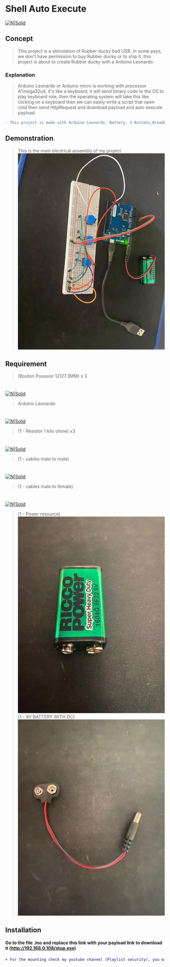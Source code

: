 # Shell Auto Execute

[![N|Solid](https://upload.wikimedia.org/wikipedia/commons/thumb/8/87/Arduino_Logo.svg/1200px-Arduino_Logo.svg.png)](https://nodesource.com/products/nsolid)

## Concept
>This project is a stimulation of Rubber ducky bad USB, in some pays, we don't have permission to buy Rubber ducky or to ship it, this project is about to create Rubber ducky with a Arduino Leonardo.
### Explanation
>Arduino Leonardo or Arduino micro is working with processor ATmega32u4, it's like a keyboard, it will send binary code to the OS to play keyboard role, then the operating system will take this like clicking on a keyboard then we can easily write a script that open cmd then send HttpRequest and download payload and auto execute payload.
```diff 
- This project is made with Arduino Leonardo, Battery, 3 Buttons,Breadboard, some resistors and some cables, and USB to Micro USB,We have configuration button, we configure with it the keyboard type (azerty,....) this code implements Six language..., reset button back to default (US keyboard) and Start button to start exploiting the OS. With a battery, we can do preconfiguration of the tool, like we know that the machine is using azerty we can preconfigure it, then when we connect the USB to the Machine we should only click on start button
```
## Demonstration
>This is the main electrical assembly of my project
![](images/principal.jfif)

## Requirement
> (Bouton Poussoir 12*12*7.3MM) x 3
#
[![N|Solid](https://www.moussasoft.com/wp-content/uploads/2018/09/bouton-poussoir-12127-3mm-maroc-casablanca-agadir-marrakech.jpg)](https://nodesource.com/products/nsolid)
>Arduino Leonardo
#
[![N|Solid](https://media.elektor.com/media/catalog/product/cache/9cc822bfc6a57f9729d464b8b5e0e0df/a/r/arduino_leonardo_with_headers_-_overview.jpg)](https://nodesource.com/products/nsolid)
> (1 - Resistor 1 kilo ohme) x3
#
[![N|Solid](https://allgadgets.gr/wp-content/uploads/2018/01/65-PCS-Starter-Kit-Resistors-for-Arduino.jpg)](https://nodesource.com/products/nsolid)
> (1 - cables male to male)
#
[![N|Solid](https://cdn.shopify.com/s/files/1/1509/1638/products/40_Stk._Jumper_Wire_Male_to_Male_20_Zentimeter.jpg?v=1581095521)](https://nodesource.com/products/nsolid)
> (1 - cables male to female)
#
[![N|Solid](https://vetco.net/spree/products/53619/product_preview_4x3/VUPN6982.jpg)](https://nodesource.com/products/nsolid)
> (1 - Power resource)
![](images/1.jfif)
> (1 - 9V BATTERY WITH DC)
![](images/2.jfif)
## Installation 
#### Go to the file .ino and replace this link with your payload link to download it (http://192.168.0.108/stup.exe)
```diff
+ For the mounting check my youtube channel (Playlist security), you will find the channel on my profile
```